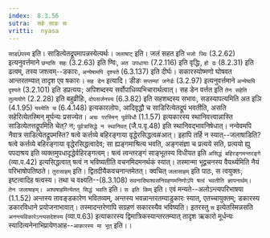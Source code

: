 ```yaml
---
index:  8.3.56
sutra:  सहेः साडः सः
vritti:  nyasa
---
```


`साडÜपस्य` इति। साडित्येतद्रूपमापन्नस्येत्यर्थः। `जलाषाट्` इति। जलं सहत इति `भजो ज्विः` (3.2.62) इत्यनुवर्त्तमाने `छन्दसि सहः` (3.2.63) इति ण्विः, `अत उपधायाः` (7.2.116) इति वृद्धिः, `हो ढः` (8.2.31) इति ढत्वम्, तस्य जश्त्वम्--डकारः, `अन्येषामपि दृश्यते` (6.3.137) इति दीर्घः। सकारस्योष्मणो घोषवत आन्तरतम्यात् तादृश एव षकारः। `सह डेन` इत्यादि। डीङः `सप्तम्यां जनेर्डः` (3.2.97) इत्यनुवर्त्तमाने `अन्येष्वपि दृश्यते` (3.2.101) इति डप्रत्ययः; अपिशब्दस्य सर्वोपाधिव्यभिचारार्थत्वात्। सह डेन वर्त्तत इति `तेन सहेति तुल्ययोगे` (2.2.28) इति बहुव्रीहिः, `वोपसर्जनस्य` (6.3.82) इति सहशब्दस्य सभावः, सडस्यापत्यमिति अत इञि (4.1.95) `यस्येति च` (6.4.148) इत्यकारलोपः, आदिवृद्धौ च साडिरित्येतद्रूपं भवतीति, असति सहेरित्येतस्मिन् मूर्घन्यः प्रसज्येत। `अचः परस्मिन् पूर्वविधौ` (1.1.57) इत्यकारस्य स्थानिवत्त्वान्नास्ति साडित्येतत्तद्रूपमिति चेत्? न; `पूर्वत्रासिद्धे न स्थानिवत्` (जै.प.वृ.48) इति स्थानिवद्भावनिषेधात्। नन्वेवमपि नैवात्र साडित्येतद्रूपमस्ति? षत्वे कर्त्तव्ये बहिरङ्गाया वृद्धेरसिद्धत्व#आत्। इहापि तर्हि न स्यात्--जलाषाडिति? षत्वे कर्त्तव्ये बहिरङ्गाया वृद्धेरसिद्धत्वादेव; सा ह्यङ्गमाश्रित्य भवति, अङ्गसंज्ञा च प्रत्यये सति, प्रत्ययो ह्यु पपदाश्रय इति व्यक्तमुपधादृद्धेर्वहिरङ्गत्वम्। षत्वं त्वन्तरङ्गं साङ्भूतस्य विधीयत इति `असिद्धं बहिरङ्गमन्तरङ्गे` (व्या.प.42) इत्यसिद्धत्वात् षत्वं न भविष्यतीति वचनमिदमनर्थकं स्यात्। तस्मान्मा भूद्वचनस्य वैयर्थ्यमिति नैयं परिभाषोपतिष्ठते। `तुरासाहम्` इति। द्वितदीयैकवचनान्तमेतत्। क्वचित् `जलासाहम्` इति पाठः, स त्वयुक्तः; इष्टत्वादिह षत्वस्य। तथा च वक्ष्यति--(8.3.108) `सवनादिष्वश्वसनिग्रहणमनिणोऽपि षत्वं भवतीति ज्ञापनार्थम्। तेन जलाषाहम्। अश्वषाहमित्येतत् सिद्धं भवति` इति।
`स इति किम्` इति। एवं मन्यते--अलोऽन्त्यपरिभाषया (1.1.52) अन्तस्य तावङ्डकारेण भवितव्यम्, अन्तस्य भवन्नान्तरतम्याडुकारः स्यात्, एतच्चायुक्तम्; डकारस्य डकारविधाने प्रयोजनाभावात्। तस्मादन्तरेणापि सग्रहणं सकारस्यैव भविष्यति। इतरस्तु `स` इत्येतस्मिन्नसति `अनन्त्यविकारेऽन्त्यसदेशस्य` (व्या.प.63) इत्याकारस्य द्विमात्रिकस्यान्तरतम्यात् तादृश ऋकारो मूर्धन्यः स्यादित्यनेनाभिप्रायेणआह--`आकारस्य मा भूत्` इति।।

